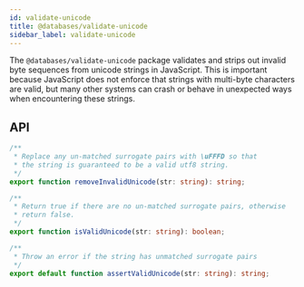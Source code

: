 ```yaml
---
id: validate-unicode
title: @databases/validate-unicode
sidebar_label: validate-unicode
---
```


The `@databases/validate-unicode` package validates and strips out invalid byte sequences from unicode strings in JavaScript. This is important because JavaScript does not enforce that strings with multi-byte characters are valid, but many other systems can crash or behave in unexpected ways when encountering these strings.

## API

```typescript
/**
 * Replace any un-matched surrogate pairs with \uFFFD so that
 * the string is guaranteed to be a valid utf8 string.
 */
export function removeInvalidUnicode(str: string): string;

/**
 * Return true if there are no un-matched surrogate pairs, otherwise
 * return false.
 */
export function isValidUnicode(str: string): boolean;

/**
 * Throw an error if the string has unmatched surrogate pairs
 */
export default function assertValidUnicode(str: string): string;
```
